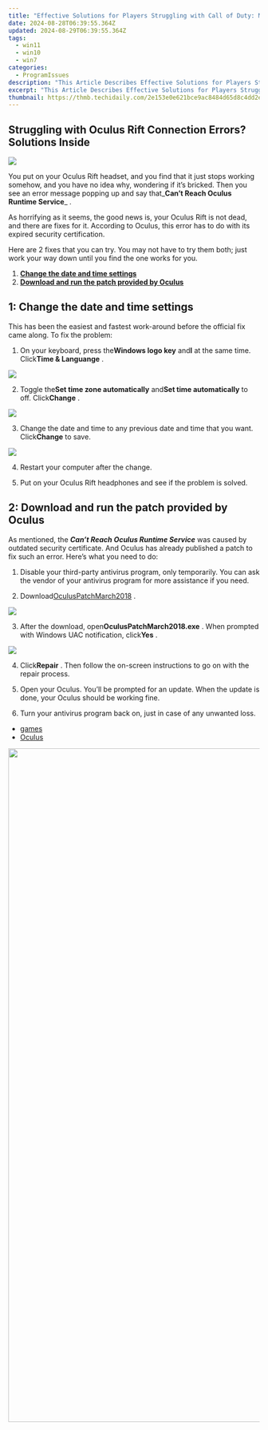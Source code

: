 ```yaml
---
title: "Effective Solutions for Players Struggling with Call of Duty: Modern Warfare 3 Initialization"
date: 2024-08-28T06:39:55.364Z
updated: 2024-08-29T06:39:55.364Z
tags:
  - win11
  - win10
  - win7
categories:
  - ProgramIssues
description: "This Article Describes Effective Solutions for Players Struggling with Call of Duty: Modern Warfare 3 Initialization"
excerpt: "This Article Describes Effective Solutions for Players Struggling with Call of Duty: Modern Warfare 3 Initialization"
thumbnail: https://thmb.techidaily.com/2e153e0e621bce9ac8484d65d8c4dd2eb6f5a3b85fbf991174fd2d0ac26c3edd.png
---
```


## Struggling with Oculus Rift Connection Errors? Solutions Inside

![](https://images.drivereasy.com/wp-content/uploads/2018/04/img_5ac1fcd2c3250.jpg)

 You put on your Oculus Rift headset, and you find that it just stops working somehow, and you have no idea why, wondering if it’s bricked. Then you see an error message popping up and say that_**Can’t Reach Oculus Runtime Service**_ .

 As horrifying as it seems, the good news is, your Oculus Rift is not dead, and there are fixes for it. According to Oculus, this error has to do with its expired security certification.

 Here are 2 fixes that you can try. You may not have to try them both; just work your way down until you find the one works for you.

1. [**Change the date and time settings**](https://tools.techidaily.com/drivereasy/download/)
2. **[Download and run the patch provided by Oculus](https://tools.techidaily.com/drivereasy/download/)**

## 1: Change the date and time settings

 This has been the easiest and fastest work-around before the official fix came along. To fix the problem:

 1) On your keyboard, press the**Windows logo key** and**I** at the same time. Click**Time & Languange** .

![](https://images.drivereasy.com/wp-content/uploads/2018/04/img_5ac2e9b201bc2.png)

 2) Toggle the**Set time zone automatically** and**Set time automatically** to off. Click**Change** .

![](https://images.drivereasy.com/wp-content/uploads/2018/04/img_5ac2ec9f42921.jpg)

 3) Change the date and time to any previous date and time that you want. Click**Change** to save.

![](https://images.drivereasy.com/wp-content/uploads/2018/04/img_5ac2ece16dade.jpg)

4) Restart your computer after the change.

5) Put on your Oculus Rift headphones and see if the problem is solved.

## 2: Download and run the patch provided by Oculus

 As mentioned, the _**Can’t Reach Oculus Runtime Service**_  was caused by outdated security certificate. And Oculus has already published a patch to fix such an error. Here’s what you need to do:

 1) Disable your third-party antivirus program, only temporarily. You can ask the vendor of your antivirus program for more assistance if you need.

 2) Download[OculusPatchMarch2018](https://www.oculus.com/download%5Fapp/?id=1900369199996051) .

![](https://images.drivereasy.com/wp-content/uploads/2018/04/img_5ac2f56577fc1.jpg)

 3) After the download, open**OculusPatchMarch2018.exe** . When prompted with Windows UAC notification, click**Yes** .

![](https://images.drivereasy.com/wp-content/uploads/2018/04/img_5ac2f58ec8cf0.png)

 4) Click**Repair** . Then follow the on-screen instructions to go on with the repair process.

 5) Open your Oculus. You’ll be prompted for an update. When the update is done, your Oculus should be working fine.

 6) Turn your antivirus program back on, just in case of any unwanted loss.

* [games](https://tools.techidaily.com/drivereasy/download/)
* [Oculus](https://tools.techidaily.com/drivereasy/download/)

<ins class="adsbygoogle"
     style="display:block"
     data-ad-format="autorelaxed"
     data-ad-client="ca-pub-7571918770474297"
     data-ad-slot="1223367746"></ins>



<ins class="adsbygoogle"
     style="display:block"
     data-ad-client="ca-pub-7571918770474297"
     data-ad-slot="8358498916"
     data-ad-format="auto"
     data-full-width-responsive="true"></ins>



<!-- affiliate ads begin -->
<a href="https://twopages.pxf.io/c/5597632/1873305/18544" target="_top" id="1873305"><img src="//a.impactradius-go.com/display-ad/18544-1873305" border="0" alt="" width="1080" height="1350"/></a><img height="0" width="0" src="https://imp.pxf.io/i/5597632/1873305/18544" style="position:absolute;visibility:hidden;" border="0" />
<!-- affiliate ads end -->